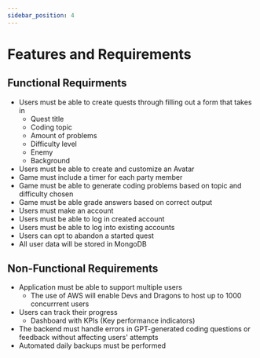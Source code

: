 ```yaml
---
sidebar_position: 4
---
```


# Features and Requirements

## Functional Requirments

* Users must be able to create quests through filling out a form that takes in
  * Quest title
  * Coding topic
  * Amount of problems
  * Difficulty level
  * Enemy
  * Background
* Users must be able to create and customize an Avatar
* Game must include a timer for each party member
* Game must be able to generate coding problems based on topic and difficulty chosen
* Game must be able grade answers based on correct output
* Users must make an account
* Users must be able to log in created account
* Users must be able to log into existing accounts
* Users can opt to abandon a started quest
* All user data will be stored in MongoDB
 

## Non-Functional Requirements

* Application must be able to support multiple users
  * The use of AWS will enable Devs and Dragons to host up to 1000 concurrrent users
* Users can track their progress
  * Dashboard with KPIs (Key performance indicators)
* The backend must handle errors in GPT-generated coding questions or feedback without affecting users' attempts
* Automated daily backups must be performed

